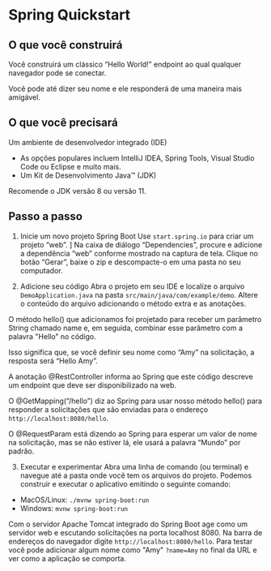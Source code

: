 # Spring Quickstart

## O que você construirá
Você construirá um clássico “Hello World!” endpoint ao qual qualquer navegador pode se conectar.

Você pode até dizer seu nome e ele responderá de uma maneira mais amigável.

## O que você precisará
Um ambiente de desenvolvedor integrado (IDE)

- As opções populares incluem IntelliJ IDEA, Spring Tools, Visual Studio Code ou Eclipse e muito mais.
- Um Kit de Desenvolvimento Java™ (JDK)

Recomende o JDK versão 8 ou versão 11.

## Passo a passo
1. Inicie um novo projeto Spring Boot
Use `start.spring.io` para criar um projeto “web”. ]
Na caixa de diálogo “Dependencies”, procure e adicione a dependência “web” conforme mostrado na captura de tela. 
Clique no botão “Gerar”, baixe o zip e descompacte-o em uma pasta no seu computador.

2. Adicione seu código
Abra o projeto em seu IDE e localize o arquivo `DemoApplication.java` na pasta `src/main/java/com/example/demo`.
Altere o conteúdo do arquivo adicionando o método extra e as anotações. 

O método hello() que adicionamos foi projetado para receber um parâmetro String chamado name e, em seguida, combinar esse parâmetro com a palavra "Hello" no código.

Isso significa que, se você definir seu nome como “Amy” na solicitação, a resposta será “Hello Amy”.

A anotação @RestController informa ao Spring que este código descreve um endpoint que deve ser disponibilizado na web.

O @GetMapping(“/hello”) diz ao Spring para usar nosso método hello() para responder a solicitações que são enviadas para o endereço `http://localhost:8080/hello`.

O @RequestParam está dizendo ao Spring para esperar um valor de nome na solicitação, mas se não estiver lá, ele usará a palavra “Mundo” por padrão.

3. Executar e experimentar
Abra uma linha de comando (ou terminal) e navegue até a pasta onde você tem os arquivos do projeto. 
Podemos construir e executar o aplicativo emitindo o seguinte comando:

- MacOS/Linux: `./mvnw spring-boot:run`
- Windows: `mvnw spring-boot:run`

Com o servidor Apache Tomcat integrado do Spring Boot age como um servidor web e escutando solicitações na porta localhost 8080. 
Na barra de endereços do navegador digite `http://localhost:8080/hello`.
Para testar você pode adicionar algum nome como "Amy" `?name=Amy` no final da URL e ver como a aplicação se comporta.